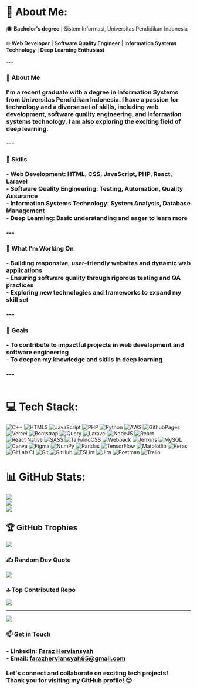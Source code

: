 # 💫 About Me: 

🎓 **Bachelor's degree** | Sistem Informasi, Universitas Pendidikan Indonesia<br><br>🌐 **Web Developer** | **Software Quality Engineer** | **Information Systems Technology** | **Deep Learning Enthusiast**<br><br>---<br>

### 🚀 About Me<br><br>I'm a recent graduate with a degree in Information Systems from Universitas Pendidikan Indonesia. I have a passion for technology and a diverse set of skills, including web development, software quality engineering, and information systems technology. I am also exploring the exciting field of deep learning.<br><br>---<br>

### 🔧 Skills<br><br>- **Web Development**: HTML, CSS, JavaScript, PHP, React, Laravel<br>- **Software Quality Engineering**: Testing, Automation, Quality Assurance<br>- **Information Systems Technology**: System Analysis, Database Management<br>- **Deep Learning**: Basic understanding and eager to learn more<br><br>---<br>

### 🌟 What I'm Working On<br><br>- Building responsive, user-friendly websites and dynamic web applications<br>- Ensuring software quality through rigorous testing and QA practices<br>- Exploring new technologies and frameworks to expand my skill set<br><br>---<br>

### 🎯 Goals<br><br>- To contribute to impactful projects in web development and software engineering<br>- To deepen my knowledge and skills in deep learning<br><br>---<br><br>

# 💻 Tech Stack:
![C++](https://img.shields.io/badge/c++-%2300599C.svg?style=for-the-badge&logo=c%2B%2B&logoColor=white) ![HTML5](https://img.shields.io/badge/html5-%23E34F26.svg?style=for-the-badge&logo=html5&logoColor=white) ![JavaScript](https://img.shields.io/badge/javascript-%23323330.svg?style=for-the-badge&logo=javascript&logoColor=%23F7DF1E) ![PHP](https://img.shields.io/badge/php-%23777BB4.svg?style=for-the-badge&logo=php&logoColor=white) ![Python](https://img.shields.io/badge/python-3670A0?style=for-the-badge&logo=python&logoColor=ffdd54) ![AWS](https://img.shields.io/badge/AWS-%23FF9900.svg?style=for-the-badge&logo=amazon-aws&logoColor=white) ![GithubPages](https://img.shields.io/badge/github%20pages-121013?style=for-the-badge&logo=github&logoColor=white) ![Vercel](https://img.shields.io/badge/vercel-%23000000.svg?style=for-the-badge&logo=vercel&logoColor=white) ![Bootstrap](https://img.shields.io/badge/bootstrap-%238511FA.svg?style=for-the-badge&logo=bootstrap&logoColor=white) ![jQuery](https://img.shields.io/badge/jquery-%230769AD.svg?style=for-the-badge&logo=jquery&logoColor=white) ![Laravel](https://img.shields.io/badge/laravel-%23FF2D20.svg?style=for-the-badge&logo=laravel&logoColor=white) ![NodeJS](https://img.shields.io/badge/node.js-6DA55F?style=for-the-badge&logo=node.js&logoColor=white) ![React](https://img.shields.io/badge/react-%2320232a.svg?style=for-the-badge&logo=react&logoColor=%2361DAFB) ![React Native](https://img.shields.io/badge/react_native-%2320232a.svg?style=for-the-badge&logo=react&logoColor=%2361DAFB) ![SASS](https://img.shields.io/badge/SASS-hotpink.svg?style=for-the-badge&logo=SASS&logoColor=white) ![TailwindCSS](https://img.shields.io/badge/tailwindcss-%2338B2AC.svg?style=for-the-badge&logo=tailwind-css&logoColor=white) ![Webpack](https://img.shields.io/badge/webpack-%238DD6F9.svg?style=for-the-badge&logo=webpack&logoColor=black) ![Jenkins](https://img.shields.io/badge/jenkins-%232C5263.svg?style=for-the-badge&logo=jenkins&logoColor=white) ![MySQL](https://img.shields.io/badge/mysql-4479A1.svg?style=for-the-badge&logo=mysql&logoColor=white) ![Canva](https://img.shields.io/badge/Canva-%2300C4CC.svg?style=for-the-badge&logo=Canva&logoColor=white) ![Figma](https://img.shields.io/badge/figma-%23F24E1E.svg?style=for-the-badge&logo=figma&logoColor=white) ![NumPy](https://img.shields.io/badge/numpy-%23013243.svg?style=for-the-badge&logo=numpy&logoColor=white) ![Pandas](https://img.shields.io/badge/pandas-%23150458.svg?style=for-the-badge&logo=pandas&logoColor=white) ![TensorFlow](https://img.shields.io/badge/TensorFlow-%23FF6F00.svg?style=for-the-badge&logo=TensorFlow&logoColor=white) ![Matplotlib](https://img.shields.io/badge/Matplotlib-%23ffffff.svg?style=for-the-badge&logo=Matplotlib&logoColor=black) ![Keras](https://img.shields.io/badge/Keras-%23D00000.svg?style=for-the-badge&logo=Keras&logoColor=white) ![GitLab CI](https://img.shields.io/badge/gitlab%20CI-%23181717.svg?style=for-the-badge&logo=gitlab&logoColor=white) ![Git](https://img.shields.io/badge/git-%23F05033.svg?style=for-the-badge&logo=git&logoColor=white) ![GitHub](https://img.shields.io/badge/github-%23121011.svg?style=for-the-badge&logo=github&logoColor=white) ![ESLint](https://img.shields.io/badge/ESLint-4B3263?style=for-the-badge&logo=eslint&logoColor=white) ![Jira](https://img.shields.io/badge/jira-%230A0FFF.svg?style=for-the-badge&logo=jira&logoColor=white) ![Postman](https://img.shields.io/badge/Postman-FF6C37?style=for-the-badge&logo=postman&logoColor=white) ![Trello](https://img.shields.io/badge/Trello-%23026AA7.svg?style=for-the-badge&logo=Trello&logoColor=white)
# 📊 GitHub Stats:
![](https://github-readme-stats.vercel.app/api?username=FarazHerviansyah&theme=outrun&hide_border=false&include_all_commits=true&count_private=false)<br/>
![](https://github-readme-streak-stats.herokuapp.com/?user=FarazHerviansyah&theme=outrun&hide_border=false)<br/>
![](https://github-readme-stats.vercel.app/api/top-langs/?username=FarazHerviansyah&theme=outrun&hide_border=false&include_all_commits=true&count_private=false&layout=compact)

## 🏆 GitHub Trophies
![](https://github-profile-trophy.vercel.app/?username=FarazHerviansyah&theme=radical&no-frame=true&no-bg=true&margin-w=4)

### ✍️ Random Dev Quote
![](https://quotes-github-readme.vercel.app/api?type=horizontal&theme=radical)

### 🔝 Top Contributed Repo
![](https://github-contributor-stats.vercel.app/api?username=FarazHerviansyah&limit=5&theme=outrun&combine_all_yearly_contributions=true)

---
[![](https://visitcount.itsvg.in/api?id=FarazHerviansyah&icon=0&color=2)](https://visitcount.itsvg.in)

### 📫 Get in Touch<br><br>- **LinkedIn**: [Faraz Herviansyah](https://www.linkedin.com/in/farazherviansyah)<br>- **Email**: [farazherviansyah95@gmail.com](mailto:farazherviansyah95@gmail.com)<br><br>Let's connect and collaborate on exciting tech projects!<br>Thank you for visiting my GitHub profile! 😊<br>

<!-- Proudly created with GPRM ( https://gprm.itsvg.in ) -->
